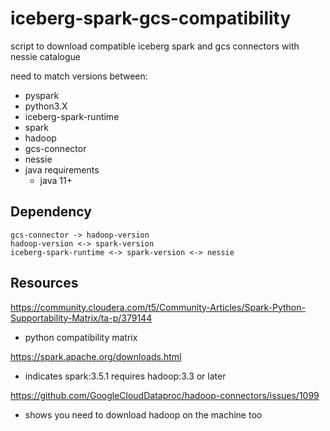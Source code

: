 # iceberg-spark-gcs-compatibility
script to download compatible iceberg spark and gcs connectors with nessie catalogue



need to match versions between:

- pyspark
- python3.X
- iceberg-spark-runtime
- spark
- hadoop
- gcs-connector
- nessie 
- java requirements
  - java 11+


## Dependency
```
gcs-connector -> hadoop-version 
hadoop-version <-> spark-version
iceberg-spark-runtime <-> spark-version <-> nessie
```


## Resources

https://community.cloudera.com/t5/Community-Articles/Spark-Python-Supportability-Matrix/ta-p/379144
  - python compatibility matrix

https://spark.apache.org/downloads.html
  - indicates spark:3.5.1 requires hadoop:3.3 or later

https://github.com/GoogleCloudDataproc/hadoop-connectors/issues/1099
  - shows you need to download hadoop on the machine too



